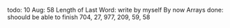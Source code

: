 todo:
10 Aug: 58 Length of Last Word: write by myself
By now Arrays done: shoould be able to finish 704, 27, 977, 209, 59, 58

